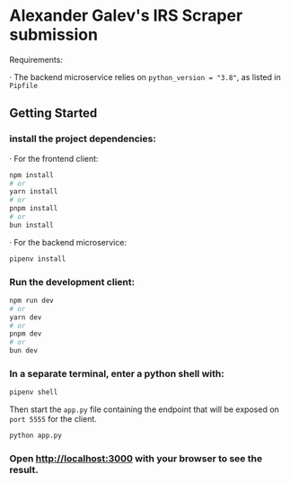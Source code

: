 # Alexander Galev's IRS Scraper submission

Requirements:

· The backend microservice relies on `python_version = "3.8"`, as listed in `Pipfile`

## Getting Started

### install the project dependencies:

· For the frontend client:

```bash
npm install
# or
yarn install
# or
pnpm install
# or
bun install
```

· For the backend microservice:

```bash
pipenv install
```

### Run the development client:

```bash
npm run dev
# or
yarn dev
# or
pnpm dev
# or
bun dev
```

### In a separate terminal, enter a python shell with:

```bash
pipenv shell
```

Then start the `app.py` file containing the endpoint that will be exposed on `port 5555` for the client.

```bash
python app.py
```

### Open [http://localhost:3000](http://localhost:3000) with your browser to see the result.
